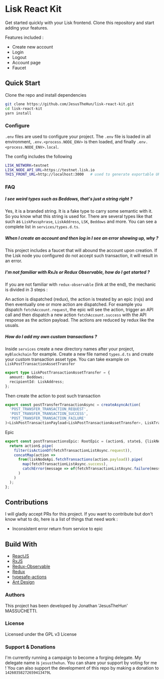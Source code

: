 # Lisk React Kit

Get started quickly with your Lisk frontend.
Clone this repository and start adding your features.

Features included :

- Create new account
- Login
- Logout
- Account page
- Faucet

## Quick Start
   
Clone the repo and install dependencies
   
```bash
git clone https://github.com/JesusTheHun/lisk-react-kit.git
cd lisk-react-kit
yarn install
```

### Configure

`.env` files are used to configure your project. The `.env` file is loaded in all environment, 
`.env.<process.NODE_ENV>` is then loaded, and finally `.env.<process.NODE_ENV>.local`.

The config includes the following

```bash
LISK_NETWORK=testnet
LISK_NODE_API_URL=https://testnet.lisk.io
THIS_FRONT_URL=http://localhost:3000   # used to generate exportable URLs
```

### FAQ

##### I see weird types such as Beddows, that's just a string right ?

Yes, it is a branded string. It is a fake type to carry some semantic with it. So you know what this string is used for.
There are several types like that such as `LiskPassphrase`, `LiskAddress`, `LSK`, `Beddows` and more. 
You can see a complete list in `services/types.d.ts`.

##### When I create an account and then log in I see an error showing up, why ? 
This project includes a faucet that will abound the account upon creation. 
If the Lisk node you configured do not accept such transaction, it will result in an error.

##### I'm not familiar with RxJs or Redux Observable, how do I get started ?

If you are not familiar with `redux-observable` (link at the end), the mechanic is divided in 3 steps :

An action is dispatched (redux), the action is treated by an epic (rxjs) and then eventually one or more action are dispatched.
For example you dispatch `fetchAccount.request`, the epic will see the action, trigger an API call and then
dispatch a new action `fetchAccount.success` with the API response as the action payload.
The actions are reduced by redux like the usuals. 

##### How do I add my own custom transactions ?

Inside `services` create a new directory names after your project, `myBlockchain` for example.
Create a new file named `types.d.ts` and create your custom transaction asset type. 
You can take example on `LiskPostTransactionAssetTransfer` 

```typescript
export type LiskPostTransactionAssetTransfer = {
  amount: Beddows;
  recipientId: LiskAddress;
};
```  

Then create the action to post such transaction

```typescript
export const postTransferTransactionAsync = createAsyncAction(
  'POST_TRANSFER_TRANSACTION_REQUEST',
  'POST_TRANSFER_TRANSACTION_SUCCESS',
  'POST_TRANSFER_TRANSACTION_FAILURE'
)<LiskPostTransactionPayload<LiskPostTransactionAssetTransfer>, LiskTransaction, APIErrorResponse>();
```

Epic

```typescript
export const postTransactionsEpic: RootEpic = (action$, state$, {liskNodeApi}) => {
  return action$.pipe(
    filter(isActionOf(fetchTransactionListAsync.request)),
    concatMap(action =>
      from(liskNodeApi.fetchTransactions(action.payload)).pipe(
        map(fetchTransactionListAsync.success),
        catchError(message => of(fetchTransactionListAsync.failure(message)))
      )
    )
  );
};
```

## Contributions

I will gladly accept PRs for this project. If you want to contribute but don't know what to do, here is a list of things that need work :

- Inconsistent error return from service to epic

## Build With

* [ReactJS](https://reactjs.org)
* [RxJS](https://rxjs-dev.firebaseapp.com/guide/overview)
* [Redux-Observable](https://redux-observable.js.org)
* [Redux]()
* [typesafe-actions](https://github.com/piotrwitek/typesafe-actions) 
* [Ant Design](https://ant.design/)

### Authors

This project has been developed by Jonathan 'JesusTheHun' MASSUCHETTI.

### License

Licensed under the GPL v3 License

### Support & Donations

I'm currently running a campaign to become a forging delegate. My delegate name is `jesusthehun`. 
You can share your support by voting for me !
You can also support the development of this repo by making a donation to `14260358272659413479L`
